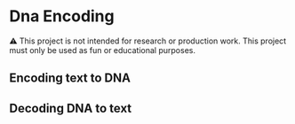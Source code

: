 <h1>Dna Encoding</h1>
⚠ This project is not intended for research or production work. This project must only be used  as fun or educational purposes.

<h2>Encoding text to DNA</h2>


<h2>Decoding DNA to text</h2>
